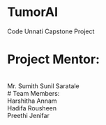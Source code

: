# TumorAI
Code Unnati Capstone Project
<br />
# Project Mentor:
<br />
Mr. Sumith Sunil Saratale
<br />
# Team Members:
<br />
Harshitha Annam
<br />
Hadifa Rousheen
<br />
Preethi Jenifar
<br />
